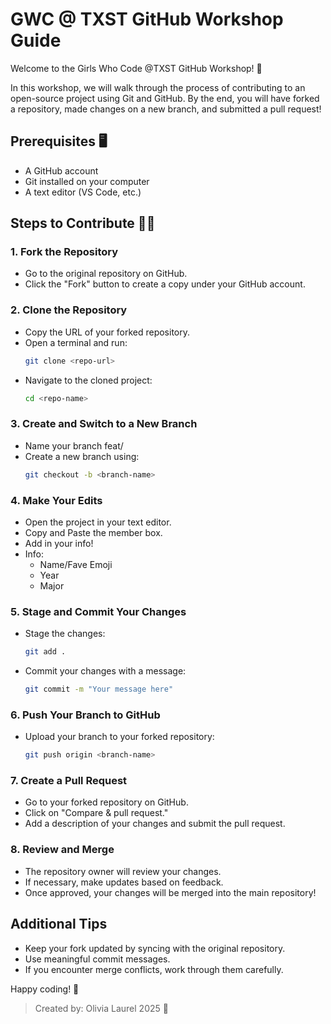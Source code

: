# GWC @ TXST GitHub Workshop Guide 

Welcome to the Girls Who Code @TXST GitHub Workshop! 🚀

In this workshop, we will walk through the process of contributing to an open-source project using Git and GitHub. By the end, you will have forked a repository, made changes on a new branch, and submitted a pull request!

## Prerequisites 🖥️
- A GitHub account
- Git installed on your computer
- A text editor (VS Code, etc.)

## Steps to Contribute 👩‍💻

### 1. Fork the Repository
- Go to the original repository on GitHub.
- Click the "Fork" button to create a copy under your GitHub account.

### 2. Clone the Repository
- Copy the URL of your forked repository.
- Open a terminal and run:
  ```sh
  git clone <repo-url>
  ```
- Navigate to the cloned project:
  ```sh
  cd <repo-name>
  ```

### 3. Create and Switch to a New Branch
- Name your branch feat/<your-name>
- Create a new branch using:
  ```sh
  git checkout -b <branch-name>
  ```

### 4. Make Your Edits
- Open the project in your text editor.
- Copy and Paste the member box.
- Add in your info!
- Info:
  * Name/Fave Emoji
  * Year
  * Major

### 5. Stage and Commit Your Changes
- Stage the changes:
  ```sh
  git add .
  ```
- Commit your changes with a message:
  ```sh
  git commit -m "Your message here"
  ```

### 6. Push Your Branch to GitHub
- Upload your branch to your forked repository:
  ```sh
  git push origin <branch-name>
  ```

### 7. Create a Pull Request
- Go to your forked repository on GitHub.
- Click on "Compare & pull request."
- Add a description of your changes and submit the pull request.

### 8. Review and Merge
- The repository owner will review your changes.
- If necessary, make updates based on feedback.
- Once approved, your changes will be merged into the main repository!

## Additional Tips
- Keep your fork updated by syncing with the original repository.
- Use meaningful commit messages.
- If you encounter merge conflicts, work through them carefully.

Happy coding! 🚀

> Created by: Olivia Laurel 2025 🌸

